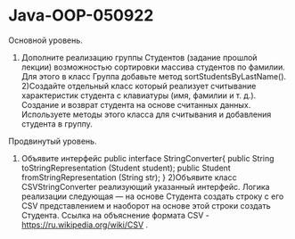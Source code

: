 # Java-OOP-050922

Основной уровень.

1) Дополните реализацию группы Студентов (задание прошлой лекции) возможностью сортировкимассива студентов по фамилии. Для этого в класс Группа добавьте методsortStudentsByLastName().2)Создайте отдельный класс который реализует считывание характеристик студента с клавиатуры(имя, фамилии и т. д.). Создание и возврат студента на основе считанных данных. Используетеметоды этого класса для считывания и добавления студента в группу.

Продвинутый уровень.

1) Объявите интерфейсpublic interface StringConverter{public String toStringRepresentation (Student student);public Student fromStringRepresentation (String str);}2)Объявите класс CSVStringConverter реализующий указанный интерфейс. Логика реализацииследующая — на основе Студента создать строку с его CSV представлением и наоборот на основеэтой строки создать Студента. Ссылка на объяснение формата CSV -https://ru.wikipedia.org/wiki/CSV .